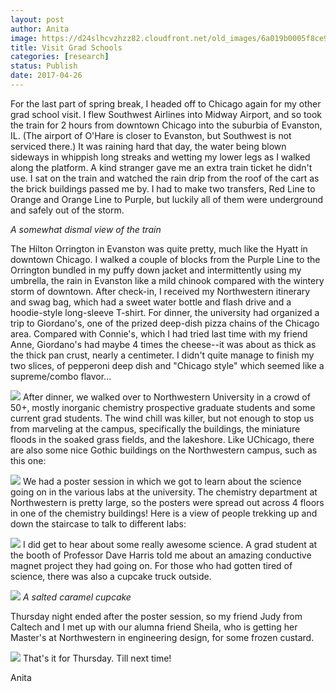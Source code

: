 ```yaml
---
layout: post
author: Anita
image: https://d24slhcvzhzz82.cloudfront.net/old_images/6a019b0005f8ce970d01b8d277b293970c-pi.jpg
title: Visit Grad Schools
categories: [research]
status: Publish
date: 2017-04-26
---
```



For the last part of spring break, I headed off to Chicago again for my other grad school visit. I flew Southwest Airlines into Midway Airport, and so took the train for 2 hours from downtown Chicago into the suburbia of Evanston, IL. (The airport of O'Hare is closer to Evanston, but Southwest is not serviced there.) It was raining hard that day, the water being blown sideways in whippish long streaks and wetting my lower legs as I walked along the platform. A kind stranger gave me an extra train ticket he didn't use. I sat on the train and watched the rain drip from the roof of the cart as the brick buildings passed me by. I had to make two transfers, Red Line to Orange and Orange Line to Purple, but luckily all of them were underground and safely out of the storm.

*A somewhat dismal view of the train*

The Hilton Orrington in Evanston was quite pretty, much like the Hyatt in downtown Chicago. I walked a couple of blocks from the Purple Line to the Orrington bundled in my puffy down jacket and intermittently using my umbrella, the rain in Evanston like a mild chinook compared with the wintery storm of downtown. After check-in, I received my Northwestern itinerary and swag bag, which had a sweet water bottle and flash drive and a hoodie-style long-sleeve T-shirt. For dinner, the university had organized a trip to Giordano's, one of the prized deep-dish pizza chains of the Chicago area. Compared with Connie's, which I had tried last time with my friend Anne, Giordano's had maybe 4 times the cheese--it was about as thick as the thick pan crust, nearly a centimeter. I didn't quite manage to finish my two slices, of pepperoni deep dish and "Chicago style" which seemed like a supreme/combo flavor...


![](https://d24slhcvzhzz82.cloudfront.net/old_images/6a019b0005f8ce970d01bb099070a7970d-pi.jpg)
After dinner, we walked over to Northwestern University in a crowd of 50+, mostly inorganic chemistry prospective graduate students and some current grad students. The wind chill was killer, but not enough to stop us from marveling at the campus, specifically the buildings, the miniature floods in the soaked grass fields, and the lakeshore. Like UChicago, there are also some nice Gothic buildings on the Northwestern campus, such as this one:

![](https://d24slhcvzhzz82.cloudfront.net/old_images/6a019b0005f8ce970d01b8d277b2b5970c-pi.jpg)
We had a poster session in which we got to learn about the science going on in the various labs at the university. The chemistry department at Northwestern is pretty large, so the posters were spread out across 4 floors in one of the chemistry buildings! Here is a view of people trekking up and down the staircase to talk to different labs:

![](https://d24slhcvzhzz82.cloudfront.net/old_images/6a019b0005f8ce970d01b7c8ed58aa970b-pi.jpg)
I did get to hear about some really awesome science. A grad student at the booth of Professor Dave Harris told me about an amazing conductive magnet project they had going on. For those who had gotten tired of science, there was also a cupcake truck outside.


![](https://d24slhcvzhzz82.cloudfront.net/old_images/6a019b0005f8ce970d01b7c8ed58bb970b-pi.jpg)
*A salted caramel cupcake*

Thursday night ended after the poster session, so my friend Judy from Caltech and I met up with our alumna friend Sheila, who is getting her Master's at Northwestern in engineering design, for some frozen custard.


![](https://d24slhcvzhzz82.cloudfront.net/old_images/6a019b0005f8ce970d01b7c8ed58c5970b-pi.jpg)
That's it for Thursday. Till next time!

Anita

